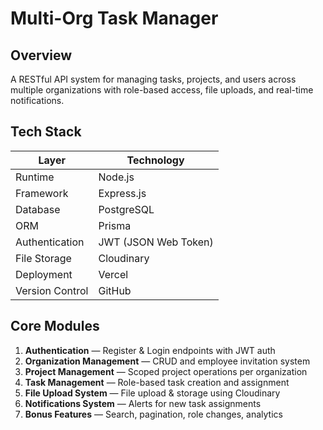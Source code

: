 # Multi-Org Task Manager

## Overview
A RESTful API system for managing tasks, projects, and users across multiple organizations with role-based access, file uploads, and real-time notifications.

## Tech Stack
| Layer | Technology |
|-------|-------------|
| Runtime | Node.js |
| Framework | Express.js |
| Database | PostgreSQL |
| ORM | Prisma |
| Authentication | JWT (JSON Web Token) |
| File Storage | Cloudinary |
| Deployment | Vercel |
| Version Control | GitHub |

## Core Modules
1. **Authentication** — Register & Login endpoints with JWT auth  
2. **Organization Management** — CRUD and employee invitation system  
3. **Project Management** — Scoped project operations per organization  
4. **Task Management** — Role-based task creation and assignment  
5. **File Upload System** — File upload & storage using Cloudinary  
6. **Notifications System** — Alerts for new task assignments  
7. **Bonus Features** — Search, pagination, role changes, analytics  
